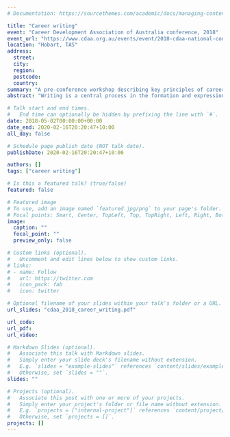 ```yaml
---
# Documentation: https://sourcethemes.com/academic/docs/managing-content/

title: "Career writing"
event: "Career Development Association of Australia conference, 2018"
event_url: "https://www.cdaa.org.au/events/event/2018-cdaa-national-conference"
location: "Hobart, TAS"
address:
  street:
  city:
  region:
  postcode:
  country:
summary: "A pre-conference workshop describing key principles of career writing and offering several practical examples."
abstract: "Writing is a central process in the formation and expression of career stories and identities. Typically, this takes the form of functional career writing such as resumes, cover letters, and personal statements. But the value of writing to career development goes well beyond the writing that is needed for a job application. Writing is recognised as a fundamental process of learning and identity formation and has been used in counselling to promote healing. Building on this use of writing as a formative process, and drawing on constructivist theories of career development, psychology and learning, particularly career learning theory and  dialogical self theory, several researchers have explored *career writing* — which includes creative, expressive, and reflective genres — as a vehicle for the process of career identity formation. Career writing has been proven to increase students’ luck readiness and to improve the depth and quality of their reflective writing. In this workshop, participants will explore the practical application of career writing by completing several writing activities designed to help clients reflect on their career identity, decisions, professional development, and challenges. After a brief introduction to the theories that inform career writing, participants will be guided through four discrete writing tasks and a peer feedback process. They will be invited to reflect on how these activites may be adapted and applied in their own practice and encouraged to share their experience and ideas for further activities and approaches."

# Talk start and end times.
#   End time can optionally be hidden by prefixing the line with `#`.
date: 2018-05-02T00:00:00+00:00
date_end: 2020-02-16T20:20:47+10:00
all_day: false

# Schedule page publish date (NOT talk date).
publishDate: 2020-02-16T20:20:47+10:00

authors: []
tags: ["career writing"]

# Is this a featured talk? (true/false)
featured: false

# Featured image
# To use, add an image named `featured.jpg/png` to your page's folder. 
# Focal points: Smart, Center, TopLeft, Top, TopRight, Left, Right, BottomLeft, Bottom, BottomRight.
image:
  caption: ""
  focal_point: ""
  preview_only: false

# Custom links (optional).
#   Uncomment and edit lines below to show custom links.
# links:
# - name: Follow
#   url: https://twitter.com
#   icon_pack: fab
#   icon: twitter

# Optional filename of your slides within your talk's folder or a URL.
url_slides: "cdaa_2018_career_writing.pdf"

url_code:
url_pdf:
url_video:

# Markdown Slides (optional).
#   Associate this talk with Markdown slides.
#   Simply enter your slide deck's filename without extension.
#   E.g. `slides = "example-slides"` references `content/slides/example-slides.md`.
#   Otherwise, set `slides = ""`.
slides: ""

# Projects (optional).
#   Associate this post with one or more of your projects.
#   Simply enter your project's folder or file name without extension.
#   E.g. `projects = ["internal-project"]` references `content/project/deep-learning/index.md`.
#   Otherwise, set `projects = []`.
projects: []
---
```

